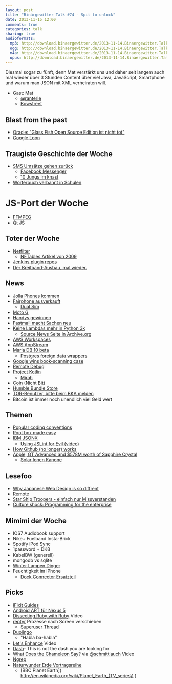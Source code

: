 ```yaml
---
layout: post
title: "Binärgewitter Talk #74 - Spit to unlock"
date: 2013-11-15 12:00
comments: true
categories: talk
sharing: true
audioformats:
  mp3: http://download.binaergewitter.de/2013-11-14.Binaergewitter.Talk.74.mp3
  ogg: http://download.binaergewitter.de/2013-11-14.Binaergewitter.Talk.74.ogg
  m4a: http://download.binaergewitter.de/2013-11-14.Binaergewitter.Talk.74.m4a
  opus: http://download.binaergewitter.de/2013-11-14.Binaergewitter.Talk.74.opus
---
```

Diesmal sogar zu fünft, denn Mat verstärkt uns und daher seit langem auch mal wieder über 3 Stunden Content über viel Java, JavaScript, Smartphone und warum man JSON mit XML verheiraten will.

- Gast: Mat 
    * [@ranterle](https://twitter.com/ranterle )
    * [Bowstreet](http://bowstreet.de/ )

## Blast from the past

- [Oracle: "Glass Fish Open Source Edition ist nicht tot"](http://www.heise.de/newsticker/meldung/Oracle-GlassFish-Open-Source-Edition-ist-nicht-tot-2042432.html )
- [Google Loon](http://www.golem.de/news/google-loon-google-testet-internetballons-1311-102762.html )

##  Traugiste Geschichte der Woche

- [SMS Umsätze gehen zurück](http://www.heise.de/newsticker/meldung/WhatsApp-Facebook-Co-Messenger-nagen-am-SMS-Umsatz-2046446.html )
    * [Facebook Messenger](http://www.heise.de/newsticker/meldung/Facebook-Messenger-setzt-auf-Mobilnummer-2045918.html )
    * [10 Jungs im knast]( http://arstechnica.com/gadgets/2013/11/ten-boys-arrested-for-child-porn-distribution-connected-to-snapchat/ )
- [Wörterbuch verbannt in Schulen]( http://www.theguardian.com/books/2010/jan/25/oral-sex-dictionary-ban-us-schools )

# JS-Port der Woche

- [FFMPEG]( http://devcomo.2013.nodeknockout.com/ )
- [Qt JS](http://badassjs.com/post/43158184752/qt-gui-toolkit-ported-to-javascript-via-emscripten )

## Toter der Woche

- [Netfilter](http://www.heise.de/newsticker/meldung/Neuer-Firewall-Code-fuer-Linux-3-13-aufgenommen-2045036.html )
    * [NFTables Artikel von 2009]( https://lwn.net/Articles/324989/ )
- [Jenkins plugin repos]( https://groups.google.com/forum/#!msg/jenkinsci-dev/-myjRIPcVwU/t4nkXONp8qgJ )
- [Der Breitband-Ausbau, mal wieder.]( http://www.heise.de/newsticker/meldung/Grosse-Koalition-plant-keine-Verpflichtung-zu-Breitband-fuer-alle-2045408.html )

## News

- [Jolla Phones kommen](http://www.mobilegeeks.de/jolla-smartphone-kommt-ab-27-november-vorbesteller-werden-noch-2013-beliefert/ )
- [Fairphone ausverkauft](http://www.heise.de/newsticker/meldung/Fairphone-Erste-Charge-ist-ausverkauft-2045193.html )
   * [Dual Sim]( http://en.wikipedia.org/wiki/Dual_SIM )
- [Moto G](http://www.heise.de/newsticker/meldung/Moto-G-Motorola-bringt-guenstiges-4-5-Zoll-Smartphone-mit-Android-2045052.html )
- [Handys gewinnen](http://www.heise.de/newsticker/meldung/Erstmals-haben-mehr-Haushalte-ein-Handy-als-ein-Festnetz-Telefon-2044932.html )
- [Fastmail macht Sachen neu]( http://blog.fastmail.fm/2013/11/13/increased-storage-quotas-and-other-service-level-changes/ )
- [Keine Lambdas mehr in Python 3k]( http://lambda-the-ultimate.org/node/587 )
    * [Source News Seite in Archive.org]( https://web.archive.org/web/20050727090414/http://tacojuice.org/plnews/ )
- [AWS Workspaces]( http://aws.amazon.com/workspaces/ )
- [AWS AppStream]( http://www.golem.de/news/appstream-amazon-steigt-ins-spiele-streaming-ein-1311-102743.html )
- [Maria DB 10 beta]( https://blog.mariadb.org/mariadb-10-0-beta-launched-an-important-milestone/ )
    * [Postgres foreign data wrappers]( http://wiki.postgresql.org/wiki/Foreign_data_wrappers )
- [Google wins book-scanning case]( http://gigaom.com/2013/11/14/google-wins-book-scanning-case-judge-finds-fair-use-cites-many-benefits/ )
- [Remote Debug]( http://remotedebug.org )
- [Project Kotlin]( http://kotlin.jetbrains.org/ )
    * [Mirah]( http://www.mirah.org/ )
- [Coin]( https://onlycoin.com/ ) (Nicht Bit)
- [Humble Bundle Store](https://www.humblebundle.com/store )
- [TOR-Benutzer, bitte beim BKA melden](http://www.heise.de/newsticker/meldung/BKA-Herbsttagung-Bitcoin-Silk-Road-und-TOR-beschaeftigen-die-Kriminalistik-2-0-2045204.html )
- Bitcoin ist immer noch unendlich viel Geld wert

## Themen

- [Popular coding conventions]( http://sideeffect.kr/popularconvention/#java )
- [Root box made easy]( https://github.com/search?q=exec+sudo+%24_GET&type=Code )
- [IBM JSONX]( http://pic.dhe.ibm.com/infocenter/wsdatap/v3r8m1/topic/xb60/convertingbetweenjsonandjsonx05.htm#wq4 )
   * [Using JSLint for Evil (video)]( http://www.youtube.com/watch?v=-hCimLnIsDA )
- [How Github (no longer) works]( http://zachholman.com/talk/how-github-no-longer-works/ )
- [Apple, GT Advanced and $578M worth of Sapphire Crystal]( http://techcrunch.com/2013/11/11/apple-fires-its-ion-cannons/ )
    * [Solar Ionen Kanone]( http://www.extremetech.com/extreme/122231-solar-panels-made-with-ion-cannon-are-cheap-enough-to-challenge-fossil-fuels )

## Lesefoo

- [Why Japanese Web Design is so diffrent]( http://randomwire.com/why-japanese-web-design-is-so-different/ )
- [Remote]( http://37signals.com/remote/ )
- [Star Ship Troopers - einfach nur Missverstanden]( http://www.theatlantic.com/entertainment/archive/2013/11/-em-starship-troopers-em-one-of-the-most-misunderstood-movies-ever/281236/ )
- [Culture shock: Programming for the enterprise]( http://symbo1ics.com/blog/?p=2119 )

## Mimimi der Woche

- IOS7 Audiobook support
- Nike+ Fuelband Insta-Brick
- Spotify iPod Sync
- 1password + DKB
- KabelBW (generell)
- mongodb vs sqlite
- [Winter Lampen Dinger](http://amzn.to/1e67ZSA)
- Feuchtigkeit im iPhone
    * [Dock Connector Ersatzteil]( http://www.amazon.de/dp/B008ATDB0O?tag=pfleidi-21 )

## Picks

- [iFixit Guides]( http://www.ifixit.com/Guide )
- [Android ART für Nexus 5](http://www.androidpolice.com/2013/11/06/meet-art-part-1-the-new-super-fast-android-runtime-google-has-been-working-on-in-secret-for-over-2-years-debuts-in-kitkat/ )
- [Dissecting Ruby with Ruby]( http://www.youtube.com/watch?v=UYVUSoNrM-c ) Video
- [reptyr](https://github.com/nelhage/reptyr ) Prozesse nach Screen verschieben
    * [Superuser Thread]( http://unix.stackexchange.com/questions/4034/how-can-i-disown-a-running-process-and-associate-it-to-a-new-screen-shell )
- [Duolingo]( http://www.duolingo.com/ )
    * "Habla ba-habla"
- [Let's Enhance](http://www.youtube.com/watch?v=Vxq9yj2pVWk ) Video
- [Dash]( http://kapeli.com/dash )- This is not the dash you are looking for
- [What Does the Chameleon Say?](https://www.youtube.com/watch?v=VNkDJk5_9eU ) via [@schmittlauch](http://twitter.com/schmittlauch ) Video
- [Ngrep]( http://ngrep.sourceforge.net/usage.html )
- [Naturwunder Erde Vortragsreihe](http://www.markus-mauthe.de/pages/tourdaten.html )
    * [BBC Planet Earth]( http://en.wikipedia.org/wiki/Planet_Earth_(TV_series\) )

